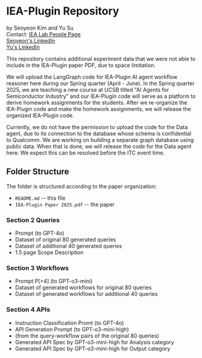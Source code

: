 # IEA-Plugin Repository
by Seoyeon Kim and Yu Su <br>
Contact: [IEA Lab People Page](https://iea.ece.ucsb.edu/people/) <br>
[Seoyeon's LinkedIn](https://www.linkedin.com/in/seoyeonkim1/)  <br>
[Yu's LinkedIn](https://www.linkedin.com/in/yu-su-b71433274/) <br>

This repository contains additional experiment data that we were not able to include in the IEA-Plugin paper PDF, due to space limitation.

We will upload the LangGraph code for IEA-Plugin AI agent workflow reasoner here during our Spring quarter (April - June). In the Spring quarter 2025, we are teaching a new course at UCSB titled "AI Agents for Semiconductor Industry" and our IEA-Plugin code will serve as a platform to derive homework assignments for the students. After we re-organize the IEA-Plugin code and make the homework assignments, we will release the organized IEA-Plugin code.

Currently, we do not have the permission to upload the code for the Data agent, due to its connection to the database whose schema is confidential to Qualcomm. We are working on building a separate graph database using public data. When that is done, we will release the code for the Data agent here. We expect this can be resolved before the ITC event time.

## Folder Structure

The folder is structured according to the paper organization:

- `README.md` -- this file
- `IEA-Plugin Paper 2025.pdf` -- the paper

### Section 2 Queries
- Prompt (to GPT-4o)
- Dataset of original 80 generated queries
- Dataset of additional 40 generated queries
- 1.5 page Scope Description

### Section 3 Workflows
- Prompt P[+4] (to GPT-o3-mini)
- Dataset of generated workflows for original 80 queries
- Dataset of generated workflows for additional 40 queries

### Section 4 APIs
- Instruction Classification Promt (to GPT-4o)
- API Generation Prompt (to GPT-o3-mini-high)
- (from the query-workflow pairs of the original 80 queries)
- Generated API Spec by GPT-o3-mini-high for Analysis category
- Generated API Spec by GPT-o3-mini-high for Output category

